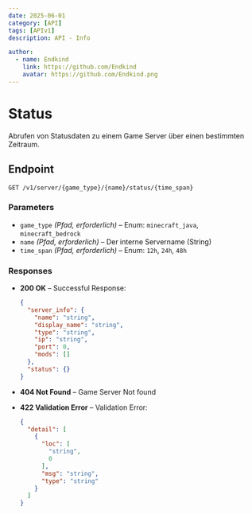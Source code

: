 ```yaml
---
date: 2025-06-01
category: [API]
tags: [APIv1]
description: API - Info

author:
  - name: Endkind
    link: https://github.com/Endkind
    avatar: https://github.com/Endkind.png
---
```


# Status

Abrufen von Statusdaten zu einem Game Server über einen bestimmten Zeitraum.

## Endpoint

`GET /v1/server/{game_type}/{name}/status/{time_span}`

### Parameters

- `game_type` *(Pfad, erforderlich)* – Enum: `minecraft_java`, `minecraft_bedrock`
- `name` *(Pfad, erforderlich)* – Der interne Servername (String)
- `time_span` *(Pfad, erforderlich)* – Enum: `12h`, `24h`, `48h`

### Responses

- **200 OK** – Successful Response:

  ```json
  {
    "server_info": {
      "name": "string",
      "display_name": "string",
      "type": "string",
      "ip": "string",
      "port": 0,
      "mods": []
    },
    "status": {}
  }
  ```

- **404 Not Found** – Game Server Not found

- **422 Validation Error** – Validation Error:

  ```json
  {
    "detail": [
      {
        "loc": [
          "string",
          0
        ],
        "msg": "string",
        "type": "string"
      }
    ]
  }
  ```
